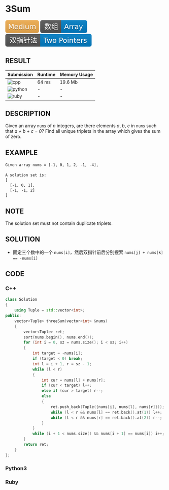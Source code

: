 # 3Sum

![Medium](../../materials/-Medium-f0ad4e.svg) ![Array](../../materials/数组-Array-007ec6.svg) ![Two_Pointers](../../materials/双指针法-Two_Pointers-007ec6.svg)

## RESULT

| Submission                                                        | Runtime | Memory Usage |
| ----------------------------------------------------------------- | ------- | ------------ |
| ![cpp](https://img.shields.io/badge/leetcode015-cpp-f34b7d.svg)   | 64 ms   | 19.6 Mb      |
| ![python](https://img.shields.io/badge/leetcode015-py-3572A5.svg) | -       | -            |
| ![ruby](https://img.shields.io/badge/leetcode015-rb-701516.svg)   | -       | -            |

## DESCRIPTION

Given an array `nums` of *n* integers, are there elements *a*, *b*, *c* in `nums` such that *a + b + c = 0*? Find all unique triplets in the array which gives the sum of zero.

## EXAMPLE

```plain
Given array nums = [-1, 0, 1, 2, -1, -4],

A solution set is:
[
  [-1, 0, 1],
  [-1, -1, 2]
]
```

## NOTE

The solution set must not contain duplicate triplets.

## SOLUTION

* 固定三个数中的一个 `nums[i]`，然后双指针前后分别搜索 `nums[j] + nums[k] == -nums[i]`

## CODE

### C++

```cpp
class Solution
{
    using Tuple = std::vector<int>;
public:
    vector<Tuple> threeSum(vector<int> &nums)
    {
        vector<Tuple> ret;
        sort(nums.begin(), nums.end());
        for (int i = 0, sz = nums.size(); i < sz; i++)
        {
            int target = -nums[i];
            if (target < 0) break;
            int l = i + 1, r = sz - 1;
            while (l < r)
            {
                int cur = nums[l] + nums[r];
                if (cur < target) l++;
                else if (cur > target) r--;
                else
                {
                    ret.push_back(Tuple({nums[i], nums[l], nums[r]}));
                    while (l < r && nums[l] == ret.back().at(1)) l++;
                    while (l < r && nums[r] == ret.back().at(2)) r--;
                }
            }
            while (i + 1 < nums.size() && nums[i + 1] == nums[i]) i++;
        }
        return ret;
    }
};
```

### Python3

### Ruby

